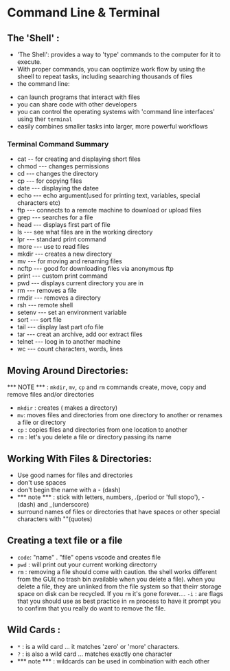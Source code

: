 # Command Line & Terminal
## The 'Shell' :
- 'The Shell': provides a way to 'type' commands to  the computer for it to execute.
- With proper commands, you can ooptimize work flow by using the sheell to repeat tasks, including seaarching thousands of  files
- the command line:
* can launch programs that interact with files
* you can share code with other developers
* you can control the operating systems with 'command line interfaces' using ther `terminal`
* easily combines smaller tasks into larger, more powerful workflows

### Terminal Command Summary
*  cat -- for creating and displaying short files
* chmod --- changes permissions
* cd --- changes the directory
* cp --- for copying files
* date --- displaying the datee
* echo --- echo argument(used for printing text, variables, special characters etc)
* ftp --- connects to a remote machine to download or upload files
* grep --- searches for a file
* head --- displays first part of file
* ls --- see what files are in the working directory
* lpr --- standard print command
* more --- use to read  files
* mkdir --- creates a new directory
* mv --- for moving and renaming files
* ncftp --- good for downloading files via anonymous ftp
* print --- custom print command
* pwd --- displays current directory you are in
* rm --- removes a file
* rmdir --- removes a directory
* rsh --- remote shell
* setenv --- set an environment variable
* sort --- sort file
* tail --- display last part ofo file
* tar --- creat an archive, add oor extract files
* telnet --- loog in to another machine
* wc --- count characters, words, lines


## Moving Around Directories:
*** NOTE *** : `mkdir`, `mv`, `cp` and `rm` commands create, move, copy and remove files and/or directories
- `mkdir` : creates ( makes a directory)
- `mv`: moves files and directories from one directory to another or renames a file or directory
- `cp` : copies files and directories from one location to another
- `rm` : let's you delete a file or directory passing its name


## Working With Files & Directories:
- Use good names for files and directories
- don't use spaces
- don't begin the name with a - (dash)
- *** note *** : stick with letters, numbers, .(period or 'full stopo'), - (dash) and _(underscore)
- surround names of files or directories that have spaces or other special characters with ""(quotes)

## Creating a text file or a file
- `code`: "name" . "file" opens vscode and creates file
- `pwd` : will print out your current working directorry
- `rm` : removing a file should come with caution. the shell works different from the GUI( no trash bin available when you delete a file). when you delete a file, they are unlinked from the file system so that theirr storage space on disk can be recycled. If you `rm` it's gone forever....
`-i` : are  flags that you should use as best practice in `rm` process to have it prompt you to confirm that you really do want to remove the file.


## Wild Cards :
- `*` : is a wild card ... it matches 'zero' or 'more' characters.
- `?` : is also a wild card ... matches exactly one character
- *** note *** : wildcards can be used in combination with each other
